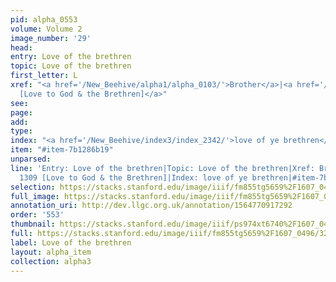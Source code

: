 ```yaml
---
pid: alpha_0553
volume: Volume 2
image_number: '29'
head: 
entry: Love of the brethren
topic: Love of the brethren
first_letter: L
xref: "<a href='/New_Beehive/alpha1/alpha_0103/'>Brother</a>|<a href='/New_Beehive/toc_vol2/toc2_255/'>1309
  [Love to God & the Brethren]</a>"
see: 
page: 
add: 
type: 
index: "<a href='/New_Beehive/index3/index_2342/'>love of ye brethren</a>"
item: "#item-7b1286b19"
unparsed: 
line: 'Entry: Love of the brethren|Topic: Love of the brethren|Xref: Brother|Xref:
  1309 [Love to God & the Brethren]|Index: love of ye brethren|#item-7b1286b19'
selection: https://stacks.stanford.edu/image/iiif/fm855tg5659%2F1607_0496/320,4346,3065,708/full/0/default.jpg
full_image: https://stacks.stanford.edu/image/iiif/fm855tg5659%2F1607_0496/full/full/0/default.jpg
annotation_uri: http://dev.llgc.org.uk/annotation/1564770917292
order: '553'
thumbnail: https://stacks.stanford.edu/image/iiif/ps974xt6740%2F1607_0455/full/100,/0/default.jpg
full: https://stacks.stanford.edu/image/iiif/fm855tg5659%2F1607_0496/320,4346,3065,708/full/0/default.jpg
label: Love of the brethren
layout: alpha_item
collection: alpha3
---
```

